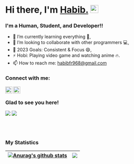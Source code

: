 # Hi there, I'm [Habib.][website] <img src="https://media.giphy.com/media/hvRJCLFzcasrR4ia7z/giphy.gif" width="25px">


### I'm a Human, Student, and Developer!!
- 🌱 I’m currently learning everything 🤣,
- 👯 I’m looking to collaborate with other programmers 💻,
- 🥅 2023 Goals: Consistent & Focus 😄,
- ⚡ Hobi: Playing video game and watching anime 🔥.
- 📫 How to reach me: habibfr968@gmail.com


### Connect with me:
<!-- [<img align="left" alt="Habibfr | Twitter" width="22px" src="https://cdn.jsdelivr.net/npm/simple-icons@v3/icons/twitter.svg" />][twitter] -->

[<img align="left" alt="Habibfr | LinkedIn" width="22px" src="https://cdn.jsdelivr.net/npm/simple-icons@v3/icons/linkedin.svg" />][linkedin]

[<img align="left" alt="Habibfr | Instagram" width="22px" src="https://cdn.jsdelivr.net/npm/simple-icons@v3/icons/instagram.svg" />][instagram]

<br />

### Glad to see you here! &nbsp;
![](https://visitor-badge.glitch.me/badge?page_id=habibfr) <img src="https://img.shields.io/github/followers/habibfr?label=Follower" style=" float:left, margin-right:10px"/>


<!-- ### Languages and Tools:
<img src="https://img.shields.io/badge/JavaScript-323330?style=for-the-badge&logo=javascript&logoColor=F7DF1E"/><img src="https://img.shields.io/badge/Node.js-339933?style=for-the-badge&logo=nodedotjs&logoColor=white"/><img src="https://img.shields.io/badge/npm-CB3837?style=for-the-badge&logo=npm&logoColor=white"/><img src="https://img.shields.io/badge/Express.js-000000?style=for-the-badge&logo=express&logoColor=white"/><img src="https://img.shields.io/badge/GitHub-CB3837?style=for-the-badge&logo=github&logoColor=white"/><img src="https://img.shields.io/badge/json-5E5C5C?style=for-the-badge&logo=json&logoColor=white"/><img src="https://img.shields.io/badge/Git-F05032?style=for-the-badge&logo=git&logoColor=white"/><img src="https://img.shields.io/badge/Heroku-430098?style=for-the-badge&logo=heroku&logoColor=white"/><img src="https://img.shields.io/badge/replit-667881?style=for-the-badge&logo=replit&logoColor=white"/><img src="https://img.shields.io/badge/Bootstrap-563D7C?style=for-the-badge&logo=bootstrap&logoColor=white"/><img src="https://img.shields.io/badge/HTML5-E34F26?style=for-the-badge&logo=html5&logoColor=white"/><img src="https://img.shields.io/badge/CSS3-1572B6?style=for-the-badge&logo=css3&logoColor=white"/><img src="https://img.shields.io/badge/Java-ED8B00?style=for-the-badge&logo=java&logoColor=white"/><img src="https://img.shields.io/badge/MySQL-00000F?style=for-the-badge&logo=mysql&logoColor=white"/><img src="https://img.shields.io/badge/sublime_text-%23575757.svg?&style=for-the-badge&logo=sublime-text&logoColor=important"/><img src="https://img.shields.io/badge/react-18A303?style=for-the-badge&logo=react"/><img src="https://img.shields.io/badge/mongodb-%23575757.svg?&style=for-the-badge&logo=mongodb"/> -->

<!-- [<img align="left" alt="Visual Studio Code" width="26px" src="https://raw.githubusercontent.com/github/explore/80688e429a7d4ef2fca1e82350fe8e3517d3494d/topics/visual-studio-code/visual-studio-code.png" />][vscode]

[<img align="left" alt="HTML5" width="26px" src="https://raw.githubusercontent.com/github/explore/80688e429a7d4ef2fca1e82350fe8e3517d3494d/topics/html/html.png" />][html]

[<img align="left" alt="CSS3" width="26px" src="https://raw.githubusercontent.com/github/explore/80688e429a7d4ef2fca1e82350fe8e3517d3494d/topics/css/css.png" />][css]

[<img align="left" alt="JavaScript" width="26px" src="https://raw.githubusercontent.com/github/explore/80688e429a7d4ef2fca1e82350fe8e3517d3494d/topics/javascript/javascript.png" />][js]
[<img align="left" alt="React" width="26px" src="https://raw.githubusercontent.com/github/explore/80688e429a7d4ef2fca1e82350fe8e3517d3494d/topics/react/react.png" />][react]

[<img align="left" alt="Node.js" width="26px" src="https://raw.githubusercontent.com/github/explore/80688e429a7d4ef2fca1e82350fe8e3517d3494d/topics/nodejs/nodejs.png" />][node]

[<img align="left" alt="MySQL" width="26px" src="https://raw.githubusercontent.com/github/explore/80688e429a7d4ef2fca1e82350fe8e3517d3494d/topics/mysql/mysql.png" />][mysql]

[<img align="left" alt="MongoDB" width="26px" src="https://raw.githubusercontent.com/github/explore/80688e429a7d4ef2fca1e82350fe8e3517d3494d/topics/mongodb/mongodb.png" />][mongodb]

[<img align="left" alt="Git" width="26px" src="https://raw.githubusercontent.com/github/explore/80688e429a7d4ef2fca1e82350fe8e3517d3494d/topics/git/git.png" />][git]

[<img align="left" alt="GitHub" width="26px" src="https://raw.githubusercontent.com/github/explore/78df643247d429f6cc873026c0622819ad797942/topics/github/github.png" />][github] -->

<br />
<br />

### My Statistics

| <a href="https://github.com/habibfr/github-readme-stats"><img align="center" src="https://github-readme-stats.vercel.app/api?username=habibfr&show_icons=true&include_all_commits=true&theme=buefy&hide_border=true" alt="Anurag's github stats" /></a> | <a href="https://github.com/habibfr/github-readme-stats"><img align="center" src="https://github-readme-stats.vercel.app/api/top-langs/?username=habibfr&layout=compact&theme=buefy&hide_border=true" /></a> |
| ------------- | ------------- |

<br />
<br />


[website]: https://habibfr.github.io/
<!-- [twitter]: https://twitter.com/ -->
[instagram]: https://www.instagram.com/haafaarou/
[linkedin]: https://linkedin.com/in/habibfatkhulrohman/
<!-- [vscode]: https://code.visualstudio.com/
[js]: https://www.javascript.com/
[css]: https://developer.mozilla.org/en-US/docs/Web/CSS?retiredLocale=id
[html]: https://developer.mozilla.org/en-US/docs/Web/HTML?retiredLocale=id -->
<!-- [react]: https://reactjs.org/ -->
<!-- [node]: https://nodejs.org/en/ -->
<!-- [mysql]: https://www.mysql.com/ -->
<!-- [mongoDB]:https://www.mongodb.com/ -->
<!-- [git]: https://git-scm.com/ -->
[github]: https://github.com/habibfr
